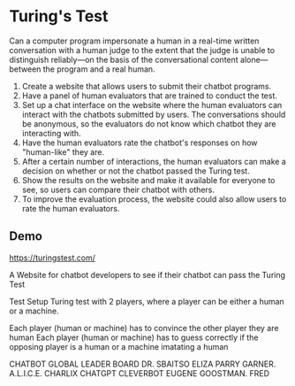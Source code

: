 # Turing's Test

Can a computer program impersonate a human in a real-time written conversation with a human judge to the extent that the judge is unable to distinguish reliably—on the basis of the conversational content alone—between the program and a real human.

1. Create a website that allows users to submit their chatbot programs.
2. Have a panel of human evaluators that are trained to conduct the test.
3. Set up a chat interface on the website where the human evaluators can interact with the chatbots submitted by users. The conversations should be anonymous, so the evaluators do not know which chatbot they are interacting with.
4. Have the human evaluators rate the chatbot's responses on how "human-like" they are.
5. After a certain number of interactions, the human evaluators can make a decision on whether or not the chatbot passed the Turing test.
6. Show the results on the website and make it available for everyone to see, so users can compare their chatbot with others.
7. To improve the evaluation process, the website could also allow users to rate the human evaluators.

## Demo

https://turingstest.com/

A Website for chatbot developers to see if their chatbot can pass the Turing Test

Test Setup
Turing test with 2 players, where a player can be either a human or a machine.

Each player (human or machine) has to convince the other player they are human
Each player (human or machine) has to guess correctly if the opposing player is a human or a machine imatating a human

CHATBOT GLOBAL LEADER BOARD
DR. SBAITSO	
ELIZA
PARRY
GARNER.
A.L.I.C.E.
CHARLIX
CHATGPT 
CLEVERBOT
EUGENE GOOSTMAN.
FRED
